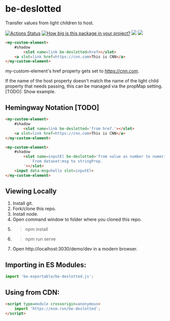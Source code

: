 # be-deslotted

Transfer values from light children to host.

[![Actions Status](https://github.com/bahrus/be-deslotted/workflows/CI/badge.svg)](https://github.com/bahrus/be-deslotted/actions?query=workflow%3ACI)
[![How big is this package in your project?](https://img.shields.io/bundlephobia/minzip/be-deslotted?style=for-the-badge)](https://bundlephobia.com/result?p=be-deslotted)
<img src="http://img.badgesize.io/https://cdn.jsdelivr.net/npm/be-deslotted?compression=gzip">
<a href="https://nodei.co/npm/be-deslotted/"><img src="https://nodei.co/npm/be-deslotted.png"></a>

```html
<my-custom-element>
    #shadow
        <slot name=link be-deslotted=href></slot>
    <a slot=link href=https://cnn.com>This is CNN</a>
</my-custom-element>
```

my-custom-element's href property gets set to https://cnn.com.

If the name of the host property doesn't match the name of the light child property that needs passing, this can be managed via the propMap setting.  [TODO]:  Show example.

## Hemingway Notation [TODO]

```html
<my-custom-element>
    #shadow
        <slot name=link be-deslotted='from href.'></slot>
    <a slot=link href=https://cnn.com>This is CNN</a>
</my-custom-element>
```

```html
<my-custom-element>
    #shadow
        <slot name=inputEl be-deslotted='from value as number to numericProp.
            From dataset:msg to stringProp.
        '></slot>
    <input data-msg=hello slot=inputEl>
</my-custom-element>
```

## Viewing Locally

1.  Install git.
2.  Fork/clone this repo.
3.  Install node.
4.  Open command window to folder where you cloned this repo.
5.  > npm install
6.  > npm run serve
7.  Open http://localhost:3030/demo/dev in a modern browser.

## Importing in ES Modules:

```JavaScript
import 'be-exportable/be-deslotted.js';
```

## Using from CDN:

```html
<script type=module crossorigin=anonymous>
    import 'https://esm.run/be-deslotted';
</script>
```